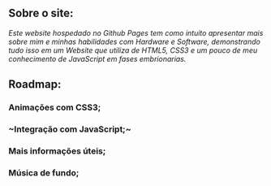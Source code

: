 ## Sobre o site:
*Este website hospedado no Github Pages tem como intuito apresentar mais sobre mim e minhas habilidades com Hardware e Software, demonstrando tudo isso em um Website que utiliza de HTML5, CSS3 e um pouco de meu conhecimento de JavaScript em fases embrionarias.*
## Roadmap:
### Animações com CSS3;
### ~Integração com JavaScript;~
### Mais informações úteis;
### Música de fundo;

